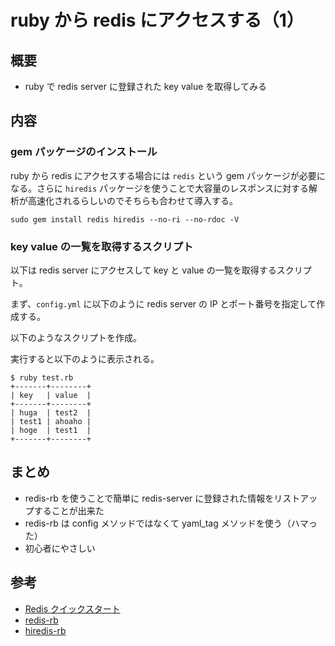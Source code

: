 # ruby から redis にアクセスする（1）

## 概要

 * ruby で redis server に登録された key value を取得してみる

## 内容

### gem パッケージのインストール

ruby から redis にアクセスする場合には `redis` という gem パッケージが必要になる。さらに `hiredis` パッケージを使うことで大容量のレスポンスに対する解析が高速化されるらしいのでそちらも合わせて導入する。

```
sudo gem install redis hiredis --no-ri --no-rdoc -V
```

### key value の一覧を取得するスクリプト

以下は redis server にアクセスして key と value の一覧を取得するスクリプト。

まず、`config.yml` に以下のように redis server の IP とポート番号を指定して作成する。

<script src="https://gist.github.com/inokappa/5894022.js"></script>

以下のようなスクリプトを作成。

<script src="https://gist.github.com/inokappa/5894018.js"></script>

実行すると以下のように表示される。

```
$ ruby test.rb
+-------+--------+                             
| key   | value  |                             
+-------+--------+                             
| huga  | test2  |                             
| test1 | ahoaho |                             
| hoge  | test1  |                             
+-------+--------+                             
```

## まとめ

 * redis-rb を使うことで簡単に redis-server に登録された情報をリストアップすることが出来た
 * redis-rb は config メソッドではなくて yaml_tag メソッドを使う（ハマった）
 * 初心者にやさしい

## 参考

 * [Redis クイックスタート](http://www.techscore.com/blog/2013/05/07/redis-quick-start/)
 * [redis-rb](https://github.com/redis/redis-rb)
 * [hiredis-rb](http://github.com/pietern/hiredis-rb)
